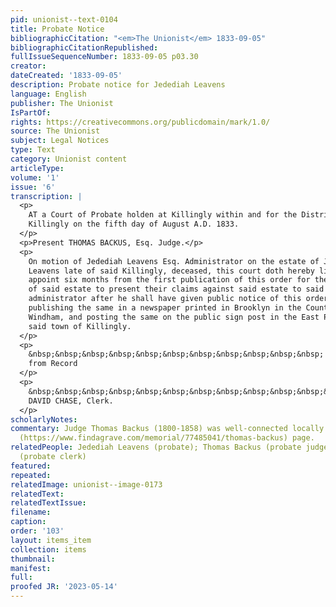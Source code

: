 ```yaml
---
pid: unionist--text-0104
title: Probate Notice
bibliographicCitation: "<em>The Unionist</em> 1833-09-05"
bibliographicCitationRepublished: 
fullIssueSequenceNumber: 1833-09-05 p03.30
creator: 
dateCreated: '1833-09-05'
description: Probate notice for Jedediah Leavens
language: English
publisher: The Unionist
IsPartOf: 
rights: https://creativecommons.org/publicdomain/mark/1.0/
source: The Unionist
subject: Legal Notices
type: Text
category: Unionist content
articleType: 
volume: '1'
issue: '6'
transcription: |
  <p>
    AT a Court of Probate holden at Killingly within and for the District of
    Killingly on the fifth day of August A.D. 1833.
  </p>
  <p>Present THOMAS BACKUS, Esq. Judge.</p>
  <p>
    On motion of Jedediah Leavens Esq. Administrator on the estate of Jedediah
    Leavens late of said Killingly, deceased, this court doth hereby limit and
    appoint six months from the first publication of this order for the creditors
    of said estate to present their claims against said estate to said
    administrator after he shall have given public notice of this order by
    publishing the same in a newspaper printed in Brooklyn in the County of
    Windham, and posting the same on the public sign post in the East Parish in
    said town of Killingly.
  </p>
  <p>
    &nbsp;&nbsp;&nbsp;&nbsp;&nbsp;&nbsp;&nbsp;&nbsp;&nbsp;&nbsp;&nbsp; Certified
    from Record
  </p>
  <p>
    &nbsp;&nbsp;&nbsp;&nbsp;&nbsp;&nbsp;&nbsp;&nbsp;&nbsp;&nbsp;&nbsp;&nbsp;&nbsp;&nbsp;&nbsp;&nbsp;&nbsp;&nbsp;&nbsp;&nbsp;&nbsp;&nbsp;&nbsp;&nbsp;&nbsp;&nbsp;&nbsp;&nbsp;&nbsp;&nbsp;&nbsp;&nbsp;&nbsp;&nbsp;&nbsp;
    DAVID CHASE, Clerk.
  </p>
scholarlyNotes: 
commentary: Judge Thomas Backus (1800-1858) was well-connected locally. See his [Find-a-Grave]
  (https://www.findagrave.com/memorial/77485041/thomas-backus) page.
relatedPeople: Jedediah Leavens (probate); Thomas Backus (probate judge); David Chase
  (probate clerk)
featured: 
repeated: 
relatedImage: unionist--image-0173
relatedText: 
relatedTextIssue: 
filename: 
caption: 
order: '103'
layout: items_item
collection: items
thumbnail: 
manifest: 
full: 
proofed JR: '2023-05-14'
---
```

